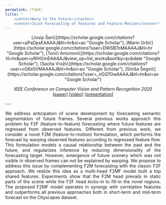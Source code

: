 ```yaml
---
permalink: /f2mf/
title: "
	<center>Warp to the Future:</center>
	<center>Joint Forecasting of Features and Feature Motion</center>"
---
```

<div align="center" markdown="1">
[Josip Šarić](https://scholar.google.com/citations?user=pPaDpsEAAAAJ&hl=hr&oi=ao "Google Scholar"), [Marin Oršić](https://scholar.google.com/citations?user=DWSB7oMAAAAJ&hl=hr "Google Scholar"), [Tonći Antunović](https://scholar.google.com/citations?hl=hr&user=yRIHOmEAAAAJ&view_op=list_works&sortby=pubdate "Google Scholar"), [Sacha Vražić](https://scholar.google.com/citations?user=cG6s5VMAAAAJ&hl=hr&oi=ao "Google Scholar"), [Siniša Šegvić](https://scholar.google.com/citations?user=_nGQT0wAAAAJ&hl=hr&oi=ao "Google Scholar")

*IEEE Conference on Computer Vision and Pattern Recognition 2020*  
\[[paper]()\] \[[video]()\] \[[presentation]()\]
</div>
---
<p style="font-size:14px;text-align:justify">
We address anticipation of scene development by forecasting semantic segmentation of future frames. 
Several previous works approach this problem by F2F (feature-to-feature) forecasting where future features are regressed from observed features.
Different from previous work, we consider a novel F2M (feature-to-motion) formulation, which performs the forecast by warping observed features according to regressed feature flow.
This formulation models a causal relationship between the past and the future, and regularizes inference by reducing dimensionality of the forecasting target.
However, emergence of future scenery which was not visible in observed frames can not be explained by warping.
We propose to address this issue by complementing F2M forecasting with the classic F2F approach.
We realize this idea as a multi-head F2MF model built a top shared features.
Experiments show that the F2M head prevails in static parts of the scene while the F2F head kicks-in to fill-in the novel regions.
The proposed F2MF model operates in synergy with correlation features and outperforms all previous approaches both in short-term and mid-term forecast on the Cityscapes dataset.
</p>
